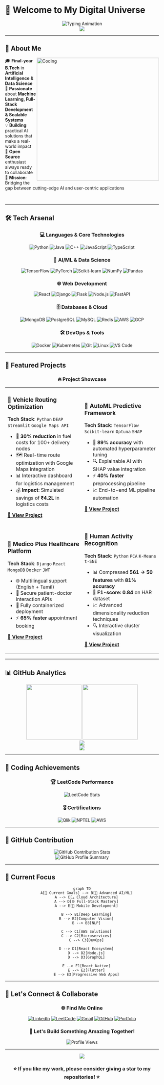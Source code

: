# 👋 Welcome to My Digital Universe

<div align="center">
  <img src="https://readme-typing-svg.demolab.com?font=Fira+Code&weight=600&size=28&duration=3000&pause=800&color=00F5FF&center=true&vCenter=true&width=800&height=60&lines=🚀+I'm+Naveen+S+-+AI+Innovator;💻+Full-Stack+Developer+%7C+ML+Engineer;🎯+Building+Tomorrow's+Tech+Today;🌟+Open+Source+Contributor" alt="Typing Animation" />
</div>

<div align="center">
  <img src="https://capsule-render.vercel.app/api?type=waving&color=gradient&customColorList=0,2,2,5,30&height=120&section=header&text=&fontSize=0" />
</div>

---

## 🎯 About Me

<img align="right" alt="Coding" width="400" src="https://cdn.dribbble.com/users/1162077/screenshots/3848914/programmer.gif">

🎓 **Final-year B.Tech** in **Artificial Intelligence & Data Science**  
🚀 **Passionate** about **Machine Learning, Full-Stack Development & Scalable Systems**  
💡 **Building** practical AI solutions that make a real-world impact  
🌟 **Open Source** enthusiast always ready to collaborate  
🎯 **Mission**: Bridging the gap between cutting-edge AI and user-centric applications

<br clear="both"/>

---

## 🛠️ Tech Arsenal

<div align="center">

### 💻 Languages & Core Technologies
![Python](https://img.shields.io/badge/Python-3776AB?style=for-the-badge&logo=python&logoColor=white)
![Java](https://img.shields.io/badge/Java-ED8B00?style=for-the-badge&logo=java&logoColor=white)
![C++](https://img.shields.io/badge/C++-00599C?style=for-the-badge&logo=cplusplus&logoColor=white)
![JavaScript](https://img.shields.io/badge/JavaScript-F7DF1E?style=for-the-badge&logo=javascript&logoColor=black)
![TypeScript](https://img.shields.io/badge/TypeScript-007ACC?style=for-the-badge&logo=typescript&logoColor=white)

### 🤖 AI/ML & Data Science
![TensorFlow](https://img.shields.io/badge/TensorFlow-FF6F00?style=for-the-badge&logo=tensorflow&logoColor=white)
![PyTorch](https://img.shields.io/badge/PyTorch-EE4C2C?style=for-the-badge&logo=pytorch&logoColor=white)
![Scikit-learn](https://img.shields.io/badge/scikit_learn-F7931E?style=for-the-badge&logo=scikit-learn&logoColor=white)
![NumPy](https://img.shields.io/badge/NumPy-013243?style=for-the-badge&logo=numpy&logoColor=white)
![Pandas](https://img.shields.io/badge/Pandas-150458?style=for-the-badge&logo=pandas&logoColor=white)

### 🌐 Web Development
![React](https://img.shields.io/badge/React-20232A?style=for-the-badge&logo=react&logoColor=61DAFB)
![Django](https://img.shields.io/badge/Django-092E20?style=for-the-badge&logo=django&logoColor=white)
![Flask](https://img.shields.io/badge/Flask-000000?style=for-the-badge&logo=flask&logoColor=white)
![Node.js](https://img.shields.io/badge/Node.js-43853D?style=for-the-badge&logo=node.js&logoColor=white)
![FastAPI](https://img.shields.io/badge/FastAPI-005571?style=for-the-badge&logo=fastapi)

### 🗄️ Databases & Cloud
![MongoDB](https://img.shields.io/badge/MongoDB-4EA94B?style=for-the-badge&logo=mongodb&logoColor=white)
![PostgreSQL](https://img.shields.io/badge/PostgreSQL-316192?style=for-the-badge&logo=postgresql&logoColor=white)
![MySQL](https://img.shields.io/badge/MySQL-00000F?style=for-the-badge&logo=mysql&logoColor=white)
![Redis](https://img.shields.io/badge/Redis-DC382D?style=for-the-badge&logo=redis&logoColor=white)
![AWS](https://img.shields.io/badge/AWS-232F3E?style=for-the-badge&logo=amazon-aws&logoColor=white)
![GCP](https://img.shields.io/badge/GCP-4285F4?style=for-the-badge&logo=google-cloud&logoColor=white)

### 🛠️ DevOps & Tools
![Docker](https://img.shields.io/badge/Docker-0db7ed?style=for-the-badge&logo=docker&logoColor=white)
![Kubernetes](https://img.shields.io/badge/Kubernetes-326ce5?style=for-the-badge&logo=kubernetes&logoColor=white)
![Git](https://img.shields.io/badge/GIT-E44C30?style=for-the-badge&logo=git&logoColor=white)
![Linux](https://img.shields.io/badge/Linux-FCC624?style=for-the-badge&logo=linux&logoColor=black)
![VS Code](https://img.shields.io/badge/VS_Code-0078D4?style=for-the-badge&logo=visual%20studio%20code&logoColor=white)

</div>

---

## 🚀 Featured Projects

<div align="center">

### 🔥 **Project Showcase**

</div>

<table>
<tr>
<td width="50%">

### 🚚 **Vehicle Routing Optimization**
**Tech Stack**: `Python` `DEAP` `Streamlit` `Google Maps API`

- 🎯 **30% reduction** in fuel costs for 100+ delivery nodes
- 🗺️ Real-time route optimization with Google Maps integration
- 📊 Interactive dashboard for logistics management
- 💰 **Impact**: Simulated savings of **₹4.2L** in logistics costs

**[🔗 View Project](https://github.com/naveencreation)**

</td>
<td width="50%">

### 🤖 **AutoML Predictive Framework**
**Tech Stack**: `TensorFlow` `Scikit-learn` `Optuna` `SHAP`

- 🎯 **89% accuracy** with automated hyperparameter tuning
- 🔍 Explainable AI with SHAP value integration
- ⚡ **40% faster** preprocessing pipeline
- 📈 End-to-end ML pipeline automation

**[🔗 View Project](https://github.com/naveencreation)**

</td>
</tr>
<tr>
<td width="50%">

### 🏥 **Medico Plus Healthcare Platform**
**Tech Stack**: `Django` `React` `MongoDB` `Docker` `JWT`

- 🌐 Multilingual support (English + Tamil)
- 🔐 Secure patient-doctor interaction APIs
- 🐳 Fully containerized deployment
- ⚡ **65% faster** appointment booking

**[🔗 View Project](https://github.com/naveencreation)**

</td>
<td width="50%">

### 🏃 **Human Activity Recognition**
**Tech Stack**: `Python` `PCA` `K-Means` `t-SNE`

- 📊 Compressed **561 → 50 features** with **81% accuracy**
- 🎯 **F1-score: 0.84** on HAR dataset
- 📈 Advanced dimensionality reduction techniques
- 🔍 Interactive cluster visualization

**[🔗 View Project](https://github.com/naveencreation)**

</td>
</tr>
</table>

---

## 📊 GitHub Analytics

<div align="center">
  <img height="180em" src="https://github-readme-stats.vercel.app/api?username=naveencreation&show_icons=true&theme=tokyonight&include_all_commits=true&count_private=true&hide_border=true&bg_color=0D1117&title_color=00F5FF&icon_color=00F5FF&text_color=FFFFFF"/>
  <img height="180em" src="https://github-readme-stats.vercel.app/api/top-langs/?username=naveencreation&layout=compact&langs_count=8&theme=tokyonight&hide_border=true&bg_color=0D1117&title_color=00F5FF&text_color=FFFFFF"/>
</div>

<div align="center">
  <img src="https://github-readme-streak-stats.herokuapp.com/?user=naveencreation&theme=tokyonight&hide_border=true&background=0D1117&stroke=00F5FF&ring=FF00F5&fire=00F5FF&currStreakLabel=FFFFFF&sideNums=FFFFFF&currStreakNum=00F5FF&dates=FFFFFF&sideLabels=FFFFFF"/>
</div>

<div align="center">
  <img src="https://github-readme-activity-graph.vercel.app/graph?username=naveencreation&bg_color=0D1117&color=00F5FF&line=FF00F5&point=00F5FF&area=true&hide_border=true"/>
</div>

---

## 🧩 Coding Achievements

<div align="center">

### 🏆 **LeetCode Performance**
<img src="https://leetcard.jacoblin.cool/naveenselvan?theme=dark&font=source_code_pro&ext=contest&animation=true" alt="LeetCode Stats" />

### 🎖️ **Certifications**
![Qlik](https://img.shields.io/badge/Qlik-Business_Analyst-009639?style=for-the-badge&logo=qlik&logoColor=white)
![NPTEL](https://img.shields.io/badge/NPTEL-Data_Analytics_with_Python-FF6B35?style=for-the-badge&logo=python&logoColor=white)
![AWS](https://img.shields.io/badge/AWS-Cloud_Practitioner-232F3E?style=for-the-badge&logo=amazon-aws&logoColor=white)

</div>

---

## 🌟 GitHub Contribution

<div align="center">
  <img src="https://github-contribution-stats.vercel.app/api/?username=naveencreation&theme=tokyonight" alt="GitHub Contribution Stats"/>
</div>

<div align="center">
  <img src="https://github-profile-summary-cards.vercel.app/api/cards/profile-details?username=naveencreation&theme=tokyonight" alt="GitHub Profile Summary"/>
</div>

---

## 🎯 Current Focus

<div align="center">

```mermaid
graph TD
    A[🎯 Current Goals] --> B[🤖 Advanced AI/ML]
    A --> C[☁️ Cloud Architecture]
    A --> D[🌐 Full-Stack Mastery]
    A --> E[📱 Mobile Development]
    
    B --> B1[Deep Learning]
    B --> B2[Computer Vision]
    B --> B3[NLP]
    
    C --> C1[AWS Solutions]
    C --> C2[Microservices]
    C --> C3[DevOps]
    
    D --> D1[React Ecosystem]
    D --> D2[Node.js]
    D --> D3[GraphQL]
    
    E --> E1[React Native]
    E --> E2[Flutter]
    E --> E3[Progressive Web Apps]
```

</div>

---

## 🤝 Let's Connect & Collaborate

<div align="center">

### 🌐 **Find Me Online**

[![LinkedIn](https://img.shields.io/badge/LinkedIn-0077B5?style=for-the-badge&logo=linkedin&logoColor=white)](https://www.linkedin.com/in/naveen0004/)
[![LeetCode](https://img.shields.io/badge/LeetCode-FFA116?style=for-the-badge&logo=leetcode&logoColor=black)](https://leetcode.com/u/naveenselvan/)
[![Gmail](https://img.shields.io/badge/Gmail-D14836?style=for-the-badge&logo=gmail&logoColor=white)](mailto:naveenselvan0004@gmail.com)
[![GitHub](https://img.shields.io/badge/GitHub-100000?style=for-the-badge&logo=github&logoColor=white)](https://github.com/naveencreation)
[![Portfolio](https://img.shields.io/badge/Portfolio-FF5722?style=for-the-badge&logo=todoist&logoColor=white)](https://yourportfolio.com)

### 💬 **Let's Build Something Amazing Together!**

</div>

<div align="center">
  <img src="https://komarev.com/ghpvc/?username=naveencreation&label=Profile%20Views&color=00F5FF&style=for-the-badge" alt="Profile Views" />
</div>

---

<div align="center">
  <img src="https://capsule-render.vercel.app/api?type=waving&color=gradient&customColorList=0,2,2,5,30&height=120&section=footer&text=Thanks%20for%20Visiting!&fontSize=24&fontColor=FFFFFF" />
</div>

<div align="center">

### ⭐ **If you like my work, please consider giving a star to my repositories!** ⭐

</div>
